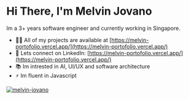 <h1>Hi There, I'm Melvin Jovano</h1>
<p>Im a 3+ years software engineer and currently working in Singapore.</p>

- 👨‍💻 All of my projects are available at [https://melvin-portofolio.vercel.app/](https://melvin-portofolio.vercel.app/)
- 🙌 Lets connect on LinkedIn: [https://melvin-portofolio.vercel.app/](https://melvin-portofolio.vercel.app/)
- 📚 Im intrested in AI, UI/UX and software architecture
- ⚡ Im fluent in Javascript

<p align="left"> <a href="https://github.com/ryo-ma/github-profile-trophy"><img src="https://github-profile-trophy.vercel.app/?username=melvin-jovano" alt="melvin-jovano" /></a></p>
